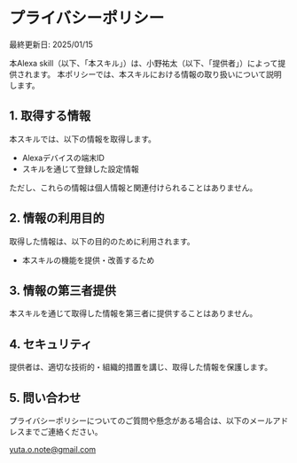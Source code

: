 # プライバシーポリシー
最終更新日: 2025/01/15

本Alexa skill（以下、「本スキル」）は、小野祐太（以下、「提供者」）によって提供されます。
本ポリシーでは、本スキルにおける情報の取り扱いについて説明します。

## 1. 取得する情報

本スキルでは、以下の情報を取得します。

- Alexaデバイスの端末ID
- スキルを通じて登録した設定情報

ただし、これらの情報は個人情報と関連付けられることはありません。

## 2. 情報の利用目的

取得した情報は、以下の目的のために利用されます。

- 本スキルの機能を提供・改善するため

## 3. 情報の第三者提供

本スキルを通じて取得した情報を第三者に提供することはありません。

## 4. セキュリティ

提供者は、適切な技術的・組織的措置を講じ、取得した情報を保護します。

## 5. 問い合わせ

プライバシーポリシーについてのご質問や懸念がある場合は、以下のメールアドレスまでご連絡ください。

yuta.o.note@gmail.com